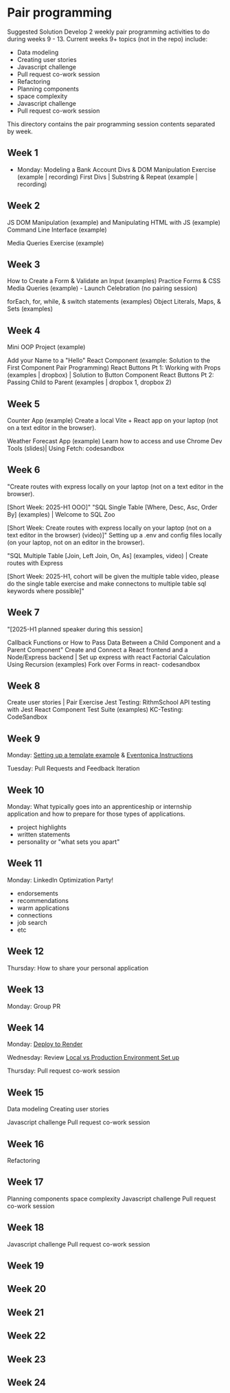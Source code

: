 # Pair programming

Suggested Solution
Develop 2 weekly pair programming activities to do during weeks 9 - 13. Current weeks 9+ topics (not in the repo) include:

- Data modeling
- Creating user stories
- Javascript challenge
- Pull request co-work session
- Refactoring
- Planning components
- space complexity
- Javascript challenge
- Pull request co-work session

This directory contains the pair programming session contents separated by week.

## Week 1

- Monday: Modeling a Bank Account
  Divs & DOM Manipulation Exercise (example | recording)
  First Divs | Substring & Repeat (example | recording)

## Week 2

JS DOM Manipulation (example) and Manipulating HTML with JS (example)
Command Line Interface (example)

Media Queries Exercise (example)

## Week 3

How to Create a Form & Validate an Input (examples)
Practice Forms & CSS Media Queries (example) - Launch Celebration (no pairing session)

forEach, for, while, & switch statements (examples)
Object Literals, Maps, & Sets (examples)

## Week 4

Mini OOP Project (example)

Add your Name to a "Hello" React Component (example: Solution to the First Component Pair Programming)
React Buttons Pt 1: Working with Props (examples | dropbox) | Solution to Button Component
React Buttons Pt 2: Passing Child to Parent (examples | dropbox 1, dropbox 2)

## Week 5

Counter App (example)
Create a local Vite + React app on your laptop (not on a text editor in the browser).

Weather Forecast App (example)
Learn how to access and use Chrome Dev Tools (slides)| Using Fetch: codesandbox

## Week 6

"Create routes with express locally on your laptop (not on a text editor in the browser).

[Short Week: 2025-H1 OOO]"
"SQL Single Table [Where, Desc, Asc, Order By] (examples) | Welcome to SQL Zoo

[Short Week: Create routes with express locally on your laptop (not on a text editor in the browser) (video)]"
Setting up a .env and config files locally (on your laptop, not on an editor in the browser).

"SQL Multiple Table [Join, Left Join, On, As] (examples, video) | Create routes with Express

[Short Week: 2025-H1, cohort will be given the multiple table video, please do the single table exercise and make connectons to multiple table sql keywords where possible]"

## Week 7

"[2025-H1 planned speaker during this session]

Callback Functions or How to Pass Data Between a Child Component and a Parent Component"
Create and Connect a React frontend and a Node/Express backend | Set up express with react
Factorial Calculation Using Recursion (examples)
Fork over Forms in react- codesandbox

## Week 8

Create user stories | Pair Exercise
Jest Testing: RithmSchool
API testing with Jest
React Component Test Suite (examples)
KC-Testing: CodeSandbox

## Week 9

Monday: [Setting up a template example](https://github.com/Techtonica/curriculum/tree/03344f53c8f3436f87eb2d6597b538ab3e5ac75c/projects/2023TemplateWithVite) & [Eventonica Instructions](https://github.com/Techtonica/curriculum/tree/03344f53c8f3436f87eb2d6597b538ab3e5ac75c/projects/2023TemplateWithVite)

Tuesday: Pull Requests and Feedback Iteration

## Week 10

Monday: What typically goes into an apprenticeship or internship application and how to prepare for those types of applications.

- project highlights
- written statements
- personality or "what sets you apart"

## Week 11

Monday: LinkedIn Optimization Party!

- endorsements
- recommendations
- warm applications
- connections
- job search
- etc

## Week 12

Thursday: How to share your personal application

## Week 13

Monday: Group PR

## Week 14

Monday: [Deploy to Render](https://docs.google.com/document/d/1bdex07BgZTpSr1d0LbEuN1yybbqe3hJ-RsC_7VgwhF8/edit#heading=h.4hm1x8c9q3e8)

Wednesday: Review [Local vs Production Environment Set up](https://docs.google.com/document/d/1JIhYrbk5LPjGQzxcGRBwvVpGztoh4fgUW4ITHGHqEzs/edit?usp=sharing)

Thursday: Pull request co-work session

## Week 15

Data modeling
Creating user stories

Javascript challenge
Pull request co-work session

## Week 16

Refactoring

## Week 17

Planning components
space complexity
Javascript challenge
Pull request co-work session

## Week 18

Javascript challenge
Pull request co-work session

## Week 19

## Week 20

## Week 21

## Week 22

## Week 23

## Week 24
